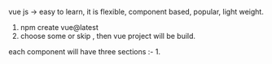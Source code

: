 vue js -> easy to learn, it is flexible, component based, popular, light weight.

1. npm create vue@latest
2. choose some or skip , then vue project will be build.

each component will have three sections :- 1. <script> 2. <template> 3.<style>

Text interpolation => allows us to display javascript expression or a varible within the markup or html.
syntax is -> {{js expression}}

we cant declare variable inside {{}}, we have to declare variable inside script tag.

Attribute binding -> html elements ko attribute dene ke liye hume yha alag syntax use krna pdta hai -

```
 <a v-bind:href="any variable name">vikas dagur<a/>
```

or
<a :href="myLink">hi hello<a/>

vue.js Reactivity -> it means framework can automatically uodate ui when the info behind it changes. it is similiar to useState() in react.
we have two functions : 1.reactive() 2. ref()

reactive() -> it is used to create reactive objects. reactive object ek esa object hai jo khudki properties me changes ko automatically detect kar leta hai, jisse ui me updates trigger hojate hai.
bas Object par kaam krega ,primitive datatypes nhi use kr skte.

syntax :-

1. sbse pehle reactive ko import kro vue se.
2. fir ek varible me uska reference lelo, and rective function me object define krdo.
   e.g - let intialState = reactive({count : 0})

ab ui par render krne template me likhenge, {{intialValue.count}}.

events lgane kisi bhi element par humko @ use krna pdega , jese agar kisi button pr click krne pr kya hota hai, yeh check krne humko @click use knra pdegaa.

ref() :- it is used to create a reactive reference to value.
reactive me reactive objects bnate hai, multiple reference data type use kr skte hai, lekin ref() me single values use krte hai.
ref me primitive or reference dono use kr skte hai.

